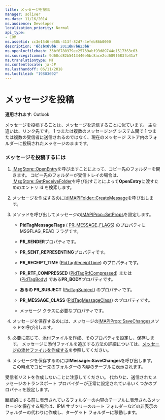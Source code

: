```yaml
---
title: メッセージを投稿
manager: soliver
ms.date: 11/16/2014
ms.audience: Developer
localization_priority: Normal
api_type:
- COM
ms.assetid: cc3e1546-e58b-413f-82d7-4efeb86b0000
description: '�ŏI�X�V��: 2011�N7��23��'
ms.openlocfilehash: 33bf6780979ee25739abf93d89744e1517363c63
ms.sourcegitcommit: 9d60cd82b5413446e5bc8ace2cd689f683fb41a7
ms.translationtype: MT
ms.contentlocale: ja-JP
ms.lasthandoff: 06/11/2018
ms.locfileid: "19803692"
---
```

# <a name="posting-a-message"></a>メッセージを投稿

**適用されます**: Outlook 
  
メッセージを投稿することは、メッセージを送信することに似ています。 主な違いは、リンク先です。 1 つまたは複数のメッセージング システム間で 1 つまたは複数の受信者に送信されるのではなく、現在のメッセージ ストア内のフォルダーに投稿されたメッセージのままです。
  
### <a name="to-post-a-message"></a>メッセージを投稿するには
  
1. [IMsgStore::OpenEntry](imsgstore-openentry.md)を呼び出すことによって、コピー先のフォルダーを開きます。 コピー先のフォルダーが受信トレイの場合は、 [IMsgStore::GetReceiveFolder](imsgstore-getreceivefolder.md)を呼び出すことによって**OpenEntry**に渡すためのエントリ id を検索します。 
    
2. メッセージを作成するのには[IMAPIFolder::CreateMessage](imapifolder-createmessage.md)を呼び出します。 
    
3. メソッドを呼び出してメッセージの[IMAPIProp::SetProps](imapiprop-setprops.md)を設定します。 
    
   - **PidTagMessageFlags** ( [PR_MESSAGE_FLAGS](pidtagmessageflags-canonical-property.md)) のプロパティに MSGFLAG_READ フラグです。
    
   - **PR_SENDER**プロパティです。 
    
   - **PR_SENT_REPRESENTING**プロパティです。 
    
   - **PR_RECEIPT_TIME** ([PidTagReceiptTime](pidtagreceipttime-canonical-property.md)) のプロパティです。
    
   - **PR_RTF_COMPRESSED** ([PidTagRtfCompressed](pidtagrtfcompressed-canonical-property.md)) または ([PidTagBody](pidtagbody-canonical-property.md)) である**PR_BODY**プロパティです。
    
   - **あるの PR_SUBJECT** ([PidTagSubject](pidtagsubject-canonical-property.md)) のプロパティです。
    
   - **PR_MESSAGE_CLASS** ([PidTagMessageClass](pidtagmessageclass-canonical-property.md)) のプロパティです。
    
   - メッセージ クラスに必要なプロパティです。
    
4. メッセージを保存するのには、メッセージの[IMAPIProp::SaveChanges](imapiprop-savechanges.md)メソッドを呼び出します。 
    
5. 必要に応じて、添付ファイルを作成、そのプロパティを設定し、保存します。 メッセージに添付ファイルを追加する方法の詳細については、[メッセージの添付ファイルを作成する](creating-a-message-attachment.md)を参照してください。
    
6. メッセージを保存するのには**IMessage::SaveChanges**を呼び出します。 この時点でコピー先のフォルダーの内容のテーブルに表示されます。 
    
受信者リストを作成しないことに注意してください。 代わりに、送信されたメッセージのトランスポート プロバイダーが正常に設定されているいくつかのプロパティを設定します。 
  
断続的にする前に表示されているフォルダーの内容のテーブルに表示されるメッセージを保存する場合は、IPM サブツリーのルート フォルダーなどの非表示のフォルダーの代わりに作成し、ターゲット フォルダーに移動します。 
  

